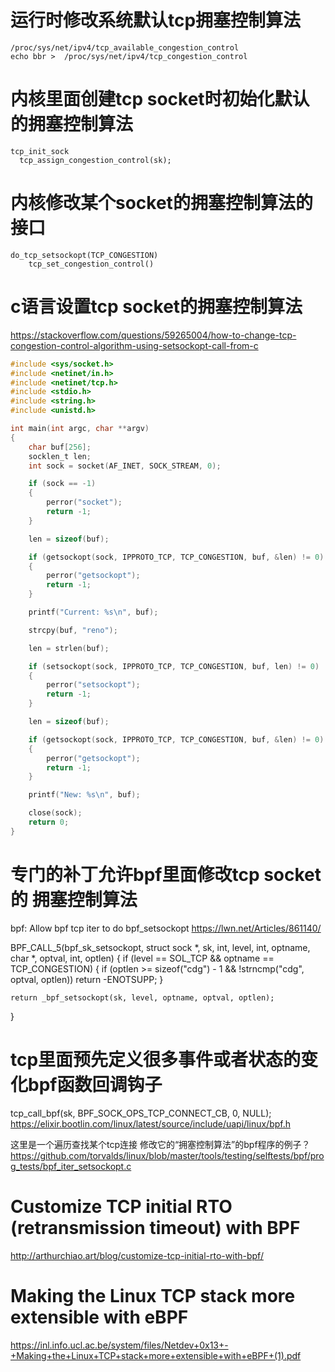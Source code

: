 # 运行时修改系统默认tcp拥塞控制算法
```text	
/proc/sys/net/ipv4/tcp_available_congestion_control
echo bbr >  /proc/sys/net/ipv4/tcp_congestion_control
```

# 内核里面创建tcp socket时初始化默认的拥塞控制算法
```text
tcp_init_sock
  tcp_assign_congestion_control(sk);
```

# 内核修改某个socket的拥塞控制算法的接口
```text
do_tcp_setsockopt(TCP_CONGESTION)
    tcp_set_congestion_control()
```

# c语言设置tcp socket的拥塞控制算法
https://stackoverflow.com/questions/59265004/how-to-change-tcp-congestion-control-algorithm-using-setsockopt-call-from-c
```c
#include <sys/socket.h>
#include <netinet/in.h>
#include <netinet/tcp.h>
#include <stdio.h>
#include <string.h>
#include <unistd.h>

int main(int argc, char **argv)
{
    char buf[256];
    socklen_t len;
    int sock = socket(AF_INET, SOCK_STREAM, 0);

    if (sock == -1)
    {
        perror("socket");
        return -1;
    }

    len = sizeof(buf);

    if (getsockopt(sock, IPPROTO_TCP, TCP_CONGESTION, buf, &len) != 0)
    {
        perror("getsockopt");
        return -1;
    }

    printf("Current: %s\n", buf);

    strcpy(buf, "reno");

    len = strlen(buf);

    if (setsockopt(sock, IPPROTO_TCP, TCP_CONGESTION, buf, len) != 0)
    {
        perror("setsockopt");
        return -1;
    }

    len = sizeof(buf);

    if (getsockopt(sock, IPPROTO_TCP, TCP_CONGESTION, buf, &len) != 0)
    {
        perror("getsockopt");
        return -1;
    }

    printf("New: %s\n", buf);

    close(sock);
    return 0;
}
```



# 专门的补丁允许bpf里面修改tcp socket的 拥塞控制算法
bpf: Allow bpf tcp iter to do bpf_setsockopt
https://lwn.net/Articles/861140/


BPF_CALL_5(bpf_sk_setsockopt, struct sock *, sk, int, level,
	   int, optname, char *, optval, int, optlen)
{
	if (level == SOL_TCP && optname == TCP_CONGESTION) {
		if (optlen >= sizeof("cdg") - 1 &&
		    !strncmp("cdg", optval, optlen))
			return -ENOTSUPP;
	}

	return _bpf_setsockopt(sk, level, optname, optval, optlen);
}


# tcp里面预先定义很多事件或者状态的变化bpf函数回调钩子
tcp_call_bpf(sk, BPF_SOCK_OPS_TCP_CONNECT_CB, 0, NULL);   
https://elixir.bootlin.com/linux/latest/source/include/uapi/linux/bpf.h 

这里是一个遍历查找某个tcp连接 修改它的“拥塞控制算法”的bpf程序的例子？
https://github.com/torvalds/linux/blob/master/tools/testing/selftests/bpf/prog_tests/bpf_iter_setsockopt.c

# Customize TCP initial RTO (retransmission timeout) with BPF
http://arthurchiao.art/blog/customize-tcp-initial-rto-with-bpf/

# Making the Linux TCP stack more extensible with eBPF
https://inl.info.ucl.ac.be/system/files/Netdev+0x13+-+Making+the+Linux+TCP+stack+more+extensible+with+eBPF+(1).pdf



